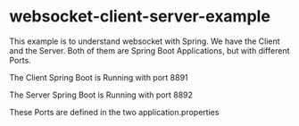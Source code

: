 # websocket-client-server-example

This example is to understand websocket with Spring.
We have the Client and the Server. Both of them are Spring Boot Applications, but with different Ports.

The Client Spring Boot is Running with port 8891

The Server Spring Boot is Running with port 8892

These Ports are defined in the two application.properties
